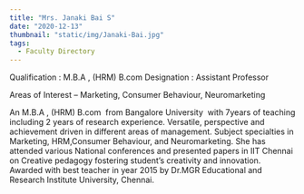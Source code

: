 ```yaml
---
title: "Mrs. Janaki Bai S"
date: "2020-12-13"
thumbnail: "static/img/Janaki-Bai.jpg"
tags:
  - Faculty Directory
---
```


Qualification : M.B.A , (HRM) B.com Designation : Assistant Professor

Areas of Interest – Marketing, Consumer Behaviour, Neuromarketing

An M.B.A , (HRM) B.com  from Bangalore University  with 7years of teaching including 2 years of research experience. Versatile, perspective and achievement driven in different areas of management. Subject specialties in Marketing, HRM,Consumer Behaviour, and Neuromarketing. She has attended various National conferences and presented papers in IIT Chennai on Creative pedagogy fostering student’s creativity and innovation. Awarded with best teacher in year 2015 by Dr.MGR Educational and Research Institute University, Chennai.
